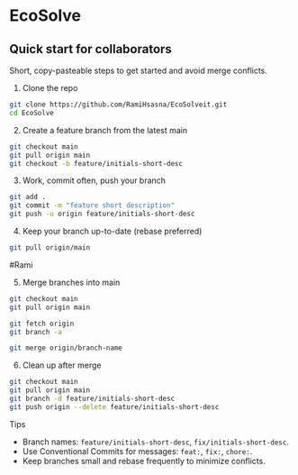 # EcoSolve

## Quick start for collaborators

Short, copy-pasteable steps to get started and avoid merge conflicts.

1. Clone the repo

```bash
git clone https://github.com/RamiHsasna/EcoSolveit.git
cd EcoSolve
```

2. Create a feature branch from the latest main

```bash
git checkout main
git pull origin main
git checkout -b feature/initials-short-desc
```

3. Work, commit often, push your branch

```bash
git add .
git commit -m "feature short description"
git push -u origin feature/initials-short-desc
```

4. Keep your branch up-to-date (rebase preferred)

```bash
git pull origin/main
```

#Rami

5. Merge branches into main

```bash
git checkout main
git pull origin main

git fetch origin
git branch -a

git merge origin/branch-name
```

6. Clean up after merge

```bash
git checkout main
git pull origin main
git branch -d feature/initials-short-desc
git push origin --delete feature/initials-short-desc
```

Tips

- Branch names: `feature/initials-short-desc`, `fix/initials-short-desc`.
- Use Conventional Commits for messages: `feat:`, `fix:`, `chore:`.
- Keep branches small and rebase frequently to minimize conflicts.

```

```

